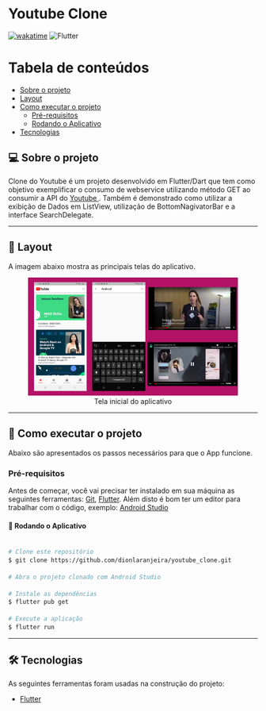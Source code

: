 # Youtube Clone

[![wakatime](https://wakatime.com/badge/user/16c43c19-b8cc-47b4-8504-d9db3204dc71/project/f522731b-c47a-4d62-b48a-47c905346670.svg)](https://wakatime.com/badge/user/16c43c19-b8cc-47b4-8504-d9db3204dc71/project/f522731b-c47a-4d62-b48a-47c905346670)
<img alt="Flutter" src="https://img.shields.io/badge/Flutter-%2302569B.svg?style=for-the-badge&logo=Flutter&logoColor=white" />

Tabela de conteúdos
=================
<!--ts-->
   * [Sobre o projeto](#-sobre-o-projeto)
   * [Layout](#-layout)
   * [Como executar o projeto](#-como-executar-o-projeto)
     * [Pré-requisitos](#pré-requisitos)
     * [Rodando o Aplicativo](#-rodando-o-aplicativo)
   * [Tecnologias](#-tecnologias)
<!--te-->


## 💻 Sobre o projeto

Clone do Youtube é um projeto desenvolvido em Flutter/Dart que tem como objetivo exemplificar o consumo de webservice utilizando método GET ao consumir a API do    <span> <a href="https://www.googleapis.com/youtube/v3"> Youtube </a> </span>. Também é demonstrado como utilizar a exibição de Dados em ListView, utilização de BottomNagivatorBar e a interface SearchDelegate. 


---

## 🎨 Layout
A imagem abaixo mostra as principais telas do aplicativo.

<figure align="center">
  <img src="https://github.com/dionlaranjeira/youtube_clone/blob/main/images/layout_app.png" alt="Layout do aplicativo">
  <figcaption>Tela inicial do aplicativo</figcaption>
</figure>

---

## 🚀 Como executar o projeto
Abaixo são apresentados os passos necessários para que o App funcione.

### Pré-requisitos

Antes de começar, você vai precisar ter instalado em sua máquina as seguintes ferramentas:
[Git](https://git-scm.com), [Flutter](https://flutter.dev/docs/get-started/install). 
Além disto é bom ter um editor para trabalhar com o código, exemplo: [Android Studio](https://developer.android.com/studio)

#### 🎲 Rodando o Aplicativo

```bash

# Clone este repositório
$ git clone https://github.com/dionlaranjeira/youtube_clone.git

# Abra o projeto clonado com Android Studio 

# Instale as dependências
$ flutter pub get

# Execute a aplicação 
$ flutter run


```

---

## 🛠 Tecnologias

As seguintes ferramentas foram usadas na construção do projeto:

- [Flutter](https://flutter.dev/)
